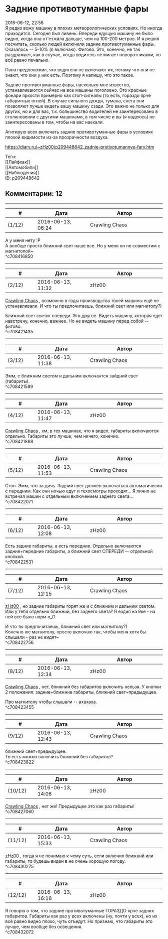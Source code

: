 Задние противотуманные фары
===========================

  
2016-06-12, 22:58  
 Я редко вожу машину в плохих метеорологических условиях. Но иногда приходится. Сегодня был ливень. Впереди едущую машину не было видно, когда она от'езжала дальше, чем на 100-200 метров. И я решил посчитать, сколько людей включили задние противотуманные фары. Оказалось -- 5-10% (я включаю). Фигово. Это, конечно, не так раздражает, как в случае, когда водитель не мигает поворотниками, но всё равно печально.   
   
 Папа предположил, что водители не включают их, потому что они не знают, что они у них есть. Поэтому я напишу, что это такое.   
   
 Задние противотуманные фары, насколько мне известно, устанавливаются сейчас на все машины поголовно. Это красные фонари яркости примерно как стоп-сигналы (то есть, гораздо ярче габаритных огней). В случае сильного дождя, тумана, снега они позволяют лучше видеть вашу машину сзади. Это важно не только для других, но и для вас, т.к. большинство водителей не заинтересовано в столкновении с другими машинами, в том числе и вы (я надеюсь) не заинтересованы в том, чтобы на вас наехали.   
   
 Агитирую всех включать задние противотуманные фары в условиях плохой видимости из-за прозрачности воздуха.   
  
<https://diary.ru/~zHz00/p209448642_zadnie-protivotumannye-fary.htm>  
  
Теги:  
[[Лайфхак]]  
[[Автомобили]]  
[[Наблюдения]]  
ID: p209448642  


Комментарии: 12
---------------

  


---



|         #         |              Дата              |                     Автор                     |           ID           |
| --- | --- | --- | --- |
| (1/12) | 2016-06-13, 06:24 | Crawling Chaos | c708416850 |

  
 А у меня нету :Р   
 А вообще просто ближний свет наше все. Но у меня он не совместим с магнитолой~   
 ^c708416850

---



|         #         |              Дата              |                     Автор                     |           ID           |
| --- | --- | --- | --- |
| (2/12) | 2016-06-13, 11:32 | zHz00 | c708421435 |

  
  [Crawling Chaos](http://degozaru.diary.ru "de gozaru")  , возможно в годы производства твоей машины ещё не устанавливали. И что ты предпочитаешь, ближний свет или магнитолу?)   
   
 Ближний свет светит спереди. Это другое. Видеть машину, которая едет навстречу, конечно, важнее. Но не видеть машину перед собой -- фигово.   
 ^c708421435

---



|         #         |              Дата              |                     Автор                     |           ID           |
| --- | --- | --- | --- |
| (3/12) | 2016-06-13, 11:38 | Crawling Chaos | c708421589 |

  
 Эмм, с ближним светом и дальним включантся зайдний свет (габариты).   
 ^c708421589

---



|         #         |              Дата              |                     Автор                     |           ID           |
| --- | --- | --- | --- |
| (4/12) | 2016-06-13, 11:47 | zHz00 | c708421888 |

  
  [Crawling Chaos](http://degozaru.diary.ru "de gozaru")  , хм, в тех машинах, что я видел, габариты включаются отдельно. Габариты это лучше, чем ничего, конечно.   
 ^c708421888

---



|         #         |              Дата              |                     Автор                     |           ID           |
| --- | --- | --- | --- |
| (5/12) | 2016-06-13, 11:53 | Crawling Chaos | c708422071 |

  
 Стоп. Эмм, что за дичь. Задний свет должен включаться автоматически с передним. Как они ночью едут и техосмотры проходят... Я лично не встречал машин с отдельным включением заднего света...   
 ^c708422071

---



|         #         |              Дата              |                     Автор                     |           ID           |
| --- | --- | --- | --- |
| (6/12) | 2016-06-13, 12:08 | zHz00 | c708422531 |

  
 Есть задние габариты, а есть передние. Отдельно включаются задние+передние габариты, а ближний свет СПЕРЕДИ -- отдельной кнопкой.   
 ^c708422531

---



|         #         |              Дата              |                     Автор                     |           ID           |
| --- | --- | --- | --- |
| (7/12) | 2016-06-13, 12:15 | Crawling Chaos | c708422756 |

  
  [zHz00](https://zHz00.diary.ru "Untitled")  , но задние габариты горят же и с ближним и дальним светом. Или у тебя отдельно ближний, без заднего света? Я ездил на 9ке - на ней все было норм о\_О   
   
  И что ты предпочитаешь, ближний свет или магнитолу?)    
 Конечно же магнитолу, просто включаю так, чтобы меня хотя бы слышали - раз не видят~   
 ^c708422756

---



|         #         |              Дата              |                     Автор                     |           ID           |
| --- | --- | --- | --- |
| (8/12) | 2016-06-13, 12:34 | zHz00 | c708423455 |

  
  [Crawling Chaos](http://degozaru.diary.ru "de gozaru")  , нет, ближний без габаритов включить нельзя. У кнопки 2 положения: задние+ближние габариты, ближний свет+предыдущее.   
   
 Про магнитолу чтобы слышали -- ахахаха.   
 ^c708423455

---



|         #         |              Дата              |                     Автор                     |           ID           |
| --- | --- | --- | --- |
| (9/12) | 2016-06-13, 12:43 | Crawling Chaos | c708423822 |

  
  ближний свет+предыдущее.    
 То есть можно включить ближний без габаритов?   
 ^c708423822

---



|         #         |              Дата              |                     Автор                     |           ID           |
| --- | --- | --- | --- |
| (10/12) | 2016-06-13, 14:08 | zHz00 | c708427060 |

  
  [Crawling Chaos](http://degozaru.diary.ru "de gozaru")  , нет же! Предыдущее это как раз габариты!   
 ^c708427060

---



|         #         |              Дата              |                     Автор                     |           ID           |
| --- | --- | --- | --- |
| (11/12) | 2016-06-13, 15:33 | Crawling Chaos | c708430275 |

  
  [zHz00](https://zHz00.diary.ru "Untitled")  , тогда я не понимаю к чему суть, если включил ближний или габариты, то будешь виден в не очень хорошую погоду.   
 ^c708430275

---



|         #         |              Дата              |                     Автор                     |           ID           |
| --- | --- | --- | --- |
| (12/12) | 2016-06-13, 16:16 | zHz00 | c708432072 |

  
 Я говорю о том, что задние противотуманные ГОРАЗДО ярче задних габаритов. Габариты как раз у всех включены (ну, почти у всех), но их всё равно видно плохо, чуть отъедут. Но признаю, что габариты это лучше, чем вообще без освещения.   
 ^c708432072